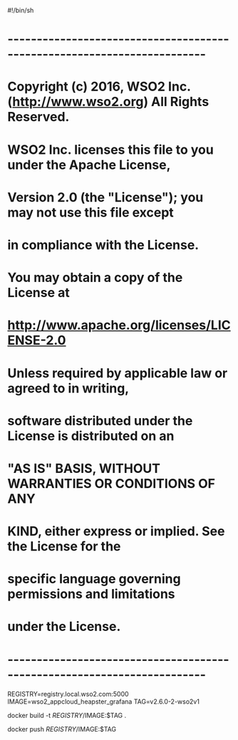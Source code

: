 #!/bin/sh
# ------------------------------------------------------------------------
#
# Copyright (c) 2016, WSO2 Inc. (http://www.wso2.org) All Rights Reserved.
#
#   WSO2 Inc. licenses this file to you under the Apache License,
#   Version 2.0 (the "License"); you may not use this file except
#   in compliance with the License.
#   You may obtain a copy of the License at
#
#      http://www.apache.org/licenses/LICENSE-2.0
#
#   Unless required by applicable law or agreed to in writing,
#   software distributed under the License is distributed on an
#   "AS IS" BASIS, WITHOUT WARRANTIES OR CONDITIONS OF ANY
#   KIND, either express or implied.  See the License for the
#   specific language governing permissions and limitations
#   under the License.
#
# ------------------------------------------------------------------------

REGISTRY=registry.local.wso2.com:5000
IMAGE=wso2_appcloud_heapster_grafana
TAG=v2.6.0-2-wso2v1

docker build -t $REGISTRY/$IMAGE:$TAG .

docker push $REGISTRY/$IMAGE:$TAG

